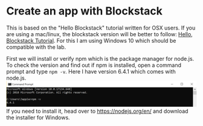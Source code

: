 # Create an app with Blockstack
This is based on the "Hello Blockstack" tutorial written for OSX users. If you are using a mac/linux, the blockstack version will be better to follow: [Hello, Blockstack Tutorial](https://docs.blockstack.org/browser/hello-blockstack.html). For this I am using Windows 10 which should be compatible with the lab.

First we will install or verify npm which is the package manager for node.js. To check the version and find out if npm is installed, open a command prompt and type `npm -v`. Here I have version 6.4.1 which comes with node.js.
![windows commmand prompt](/images/blockstack/npm-v.PNG)
If you need to install it, head over to https://nodejs.org/en/ and download the installer for Windows.




